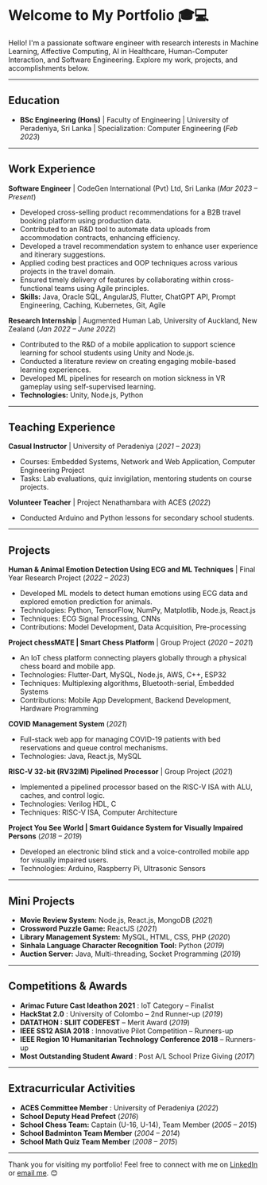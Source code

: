 # Welcome to My Portfolio 🎓💻

Hello! I'm a passionate software engineer with research interests in Machine Learning, Affective Computing, AI in Healthcare, Human-Computer Interaction, and Software Engineering. Explore my work, projects, and accomplishments below.

---

## Education

- **BSc Engineering (Hons)** | Faculty of Engineering | University of Peradeniya, Sri Lanka | Specialization: Computer Engineering (_Feb 2023_)
  
---

## Work Experience  

**Software Engineer** | CodeGen International (Pvt) Ltd, Sri Lanka  (_Mar 2023 – Present_)  
- Developed cross-selling product recommendations for a B2B travel booking platform using production data.  
- Contributed to an R&D tool to automate data uploads from accommodation contracts, enhancing efficiency.  
- Developed a travel recommendation system to enhance user experience and itinerary suggestions.  
- Applied coding best practices and OOP techniques across various projects in the travel domain.  
- Ensured timely delivery of features by collaborating within cross-functional teams using Agile principles.  
- **Skills:** Java, Oracle SQL, AngularJS, Flutter, ChatGPT API, Prompt Engineering, Caching, Kubernetes, Git, Agile  

**Research Internship** | Augmented Human Lab, University of Auckland, New Zealand (_Jan 2022 – June 2022_)  
- Contributed to the R&D of a mobile application to support science learning for school students using Unity and Node.js.  
- Conducted a literature review on creating engaging mobile-based learning experiences.  
- Developed ML pipelines for research on motion sickness in VR gameplay using self-supervised learning.  
- **Technologies:** Unity, Node.js, Python  

---

## Teaching Experience  

**Casual Instructor** | University of Peradeniya (_2021 – 2023_)  
  - Courses: Embedded Systems, Network and Web Application, Computer Engineering Project  
  - Tasks: Lab evaluations, quiz invigilation, mentoring students on course projects.  

**Volunteer Teacher** | Project Nenathambara with ACES (_2022_)  
  - Conducted Arduino and Python lessons for secondary school students.  

---

## Projects  

**Human & Animal Emotion Detection Using ECG and ML Techniques** | Final Year Research Project (_2022 – 2023_)  
- Developed ML models to detect human emotions using ECG data and explored emotion prediction for animals.  
- Technologies: Python, TensorFlow, NumPy, Matplotlib, Node.js, React.js  
- Techniques: ECG Signal Processing, CNNs  
- Contributions: Model Development, Data Acquisition, Pre-processing  

**Project chessMATE | Smart Chess Platform** | Group Project (_2020 – 2021_)  
- An IoT chess platform connecting players globally through a physical chess board and mobile app.  
- Technologies: Flutter-Dart, MySQL, Node.js, AWS, C++, ESP32  
- Techniques: Multiplexing algorithms, Bluetooth-serial, Embedded Systems  
- Contributions: Mobile App Development, Backend Development, Hardware Programming  

**COVID Management System** (_2021_)  
- Full-stack web app for managing COVID-19 patients with bed reservations and queue control mechanisms.  
- Technologies: Java, React.js, MySQL  

**RISC-V 32-bit (RV32IM) Pipelined Processor** | Group Project (_2021_)  
- Implemented a pipelined processor based on the RISC-V ISA with ALU, caches, and control logic.  
- Technologies: Verilog HDL, C  
- Techniques: RISC-V ISA, Computer Architecture  

**Project You See World | Smart Guidance System for Visually Impaired Persons** (_2018 – 2019_)  
- Developed an electronic blind stick and a voice-controlled mobile app for visually impaired users.  
- Technologies: Arduino, Raspberry Pi, Ultrasonic Sensors  

---

## Mini Projects  
- **Movie Review System:** Node.js, React.js, MongoDB (_2021_)  
- **Crossword Puzzle Game:** ReactJS (_2021_)  
- **Library Management System:** MySQL, HTML, CSS, PHP (_2020_)  
- **Sinhala Language Character Recognition Tool:** Python (_2019_)  
- **Auction Server:** Java, Multi-threading, Socket Programming (_2019_)  

---

## Competitions & Awards  
- **Arimac Future Cast Ideathon 2021** : IoT Category – Finalist  
- **HackStat 2.0** : University of Colombo – 2nd Runner-up (_2019_)  
- **DATATHON : SLIIT CODEFEST** – Merit Award (_2019_)  
- **IEEE SS12 ASIA 2018** : Innovative Pilot Competition – Runners-up  
- **IEEE Region 10 Humanitarian Technology Conference 2018** – Runners-up  
- **Most Outstanding Student Award** : Post A/L School Prize Giving (_2017_)  

---

## Extracurricular Activities 
- **ACES Committee Member** : University of Peradeniya (_2022_)
- **School Deputy Head Prefect** (_2016_)
- **School Chess Team:** Captain (U-16, U-14), Team Member (_2005 – 2015_)   
- **School Badminton Team Member** (_2004 – 2014_)  
- **School Math Quiz Team Member** (_2008 – 2015_)  

---

Thank you for visiting my portfolio! Feel free to connect with me on [LinkedIn](https://lk.linkedin.com/in/damsy-de-silva) or [email me](mailto:damsydesilva@gmail.com). 😊

